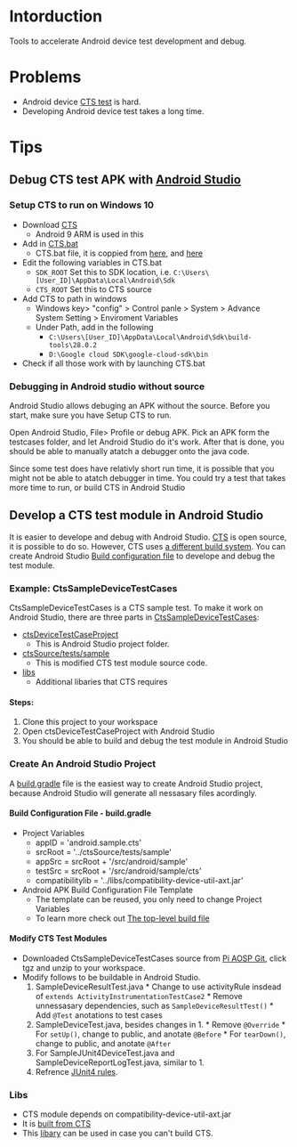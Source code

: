 # Intorduction
Tools to accelerate Android device test development and debug.
# Problems
- Android device [CTS test](https://source.android.com/compatibility/cts)  is hard.
- Developing Android device test takes a long time.
# Tips
## Debug CTS test APK with [Android Studio](https://developer.android.com/studio)
### Setup CTS to run on Windows 10
* Download [CTS](https://source.android.com/compatibility/cts/downloads)
    * Android 9 ARM is used in this
* Add in [CTS.bat](https://github.com/Alwin-Lin/development-debug-androidTest/tree/master/debugCTSTestAPK/android-cts/tools)
    * CTS.bat file, it is coppied from [here](https://scottj.idv.tw/blog/2017/05/07/android-cts-v2-under-windows/), and [here](https://github.com/northbright/Notes/blob/master/Android/cts/Run_CTS_under_Windows.md)
* Edit the following variables in CTS.bat
    * ```SDK_ROOT``` Set this to SDK location, i.e. ```C:\Users\[User_ID]\AppData\Local\Android\Sdk``` 
    * ```CTS_ROOT``` Set this to CTS source
* Add CTS to path in windows
    * Windows key> "config" > Control panle > System > Advance System Setting > Enviroment Variables
    * Under Path, add in the following
       * ```C:\Users\[User_ID]\AppData\Local\Android\Sdk\build-tools\28.0.2```
       * ```D:\Google cloud SDK\google-cloud-sdk\bin```
* Check if all those work with by launching CTS.bat
### Debugging in Android studio without source 
Android Studio allows debuging an APK without the source. Before you start, make sure you have Setup CTS to run. 

Open Android Studio, File> Profile or debug APK. Pick an APK form the testcases folder, and let Android Studio do it's work. After that is done, you should be able to manually atatch a debugger onto the java code.

Since some test does have relativly short run time, it is possible that you might not be able to atatch debugger in time. You could try a test that takes more time to run, or build CTS in Android Studio

## Develop a CTS test module in Android Studio
It is easier to develope and debug with Android Studio. [CTS](https://cs.android.com/android/platform/superproject/+/master:cts/;l=1?q=cts) is open source, it is possible to do so. However, CTS uses [a different build system](https://source.android.com/setup/build). You can create Android Studio [Build configuration file](https://developer.android.com/studio/build#build-files) to develope and debug the test module.

### Example: CtsSampleDeviceTestCases   
CtsSampleDeviceTestCases is a CTS sample test. To make it work on Android Studio, there are three parts in [CtsSampleDeviceTestCases](https://github.com/Alwin-Lin/development-debug-androidTest/tree/master/CtsSampleDeviceTestCases): 
* [ctsDeviceTestCaseProject](https://github.com/Alwin-Lin/development-debug-androidTest/tree/master/CtsSampleDeviceTestCases/ctsDeviceTestCaseProject) 
    * This is Android Studio project folder. 
* [ctsSource/tests/sample](https://github.com/Alwin-Lin/development-debug-androidTest/tree/master/CtsSampleDeviceTestCases/ctsSource/tests/sample)
    * This is modified CTS test module source code.
* [libs](https://github.com/Alwin-Lin/development-debug-androidTest/tree/master/CtsSampleDeviceTestCases/libs)
    * Additional libaries that CTS requires 
#### Steps: 
 1. Clone this project to your workspace
 2. Open ctsDeviceTestCaseProject with Android Studio
 3. You should be able to build and debug the test module in Android Studio 
 
### Create An Android Studio Project
A [build.gradle](https://github.com/Alwin-Lin/development-debug-androidTest/blob/master/CtsSampleDeviceTestCases/ctsDeviceTestCaseProject/build.gradle) file is the easiest way to create Android Studio project, because Android Studio will generate all nessasary files acordingly. 

#### Build Configuration File - build.gradle 
* Project Variables
    * appID = 'android.sample.cts'
    * srcRoot = '../ctsSource/tests/sample'
    * appSrc = srcRoot + '/src/android/sample'
    * testSrc = srcRoot + '/src/android/sample/cts'
    * compatibilitylib = '../libs/compatibility-device-util-axt.jar'
* Android APK Build Configuration File Template
    * The template can be reused, you only need to change Project Variables
    * To learn more check out [The top-level build file](https://developer.android.com/studio/build#top-level)
#### Modify CTS Test Modules 
* Downloaded CtsSampleDeviceTestCases source from [Pi AOSP Git](https://android.googlesource.com/platform/cts/+/refs/heads/pie-cts-release/tests/sample/), click tgz and unzip to your workspace.
* Modify follows to be buildable in Android Studio.
    1. SampleDeviceResultTest.java
      * Change to use activityRule insdead of ```extends ActivityInstrumentationTestCase2```
      * Remove unnessasary dependencies, such as ```SampleDeviceResultTest()```
      * Add ```@Test``` anotations to test cases
    2. SampleDeviceTest.java, besides changes in 1.
      * Remove ```@Override```
      * For ```setUp()```, change to public, and anotate ```@Before```
      * For ```tearDown()```, change to public, and anotate ```@After```
    3. For SampleJUnit4DeviceTest.java and SampleDeviceReportLogTest.java, similar to 1.
    4. Refrence [JUnit4 rules](https://developer.android.com/training/testing/junit-rules).
### Libs
   * CTS module depends on compatibility-device-util-axt.jar
   * It is [built from CTS](https://source.android.com/compatibility/cts/development)
   * This [libary](https://github.com/Alwin-Lin/development-debug-androidTest/tree/master/developCTSTestModule/libs) can be used in case you can't build CTS.
